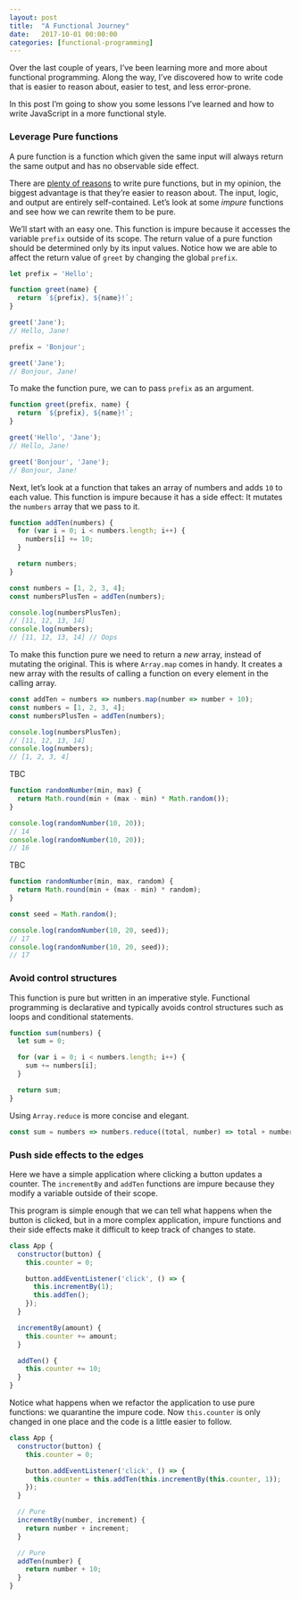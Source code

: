 ```yaml
---
layout: post
title:  "A Functional Journey"
date:   2017-10-01 00:00:00
categories: [functional-programming]
---
```


Over the last couple of years, I’ve been learning more and more about functional programming. Along the way, I’ve discovered how to write code that is easier to reason about, easier to test, and less error-prone.

In this post I’m going to show you some lessons I’ve learned and how to write JavaScript in a more functional style.

### Leverage Pure functions
A pure function is a function which given the same input will always return the same output and has no observable side effect.

There are [plenty of reasons](https://drboolean.gitbooks.io/mostly-adequate-guide/content/ch3.html#the-case-for-purity) to write pure functions, but in my opinion, the biggest advantage is that they’re easier to reason about. The input, logic, and output are entirely self-contained. Let’s look at some _impure_ functions and see how we can rewrite them to be pure.

We’ll start with an easy one. This function is impure because it accesses the variable `prefix` outside of its scope. The return value of a pure function should be determined only by its input values. Notice how we are able to affect the return value of `greet` by changing the global `prefix`.

```js
let prefix = 'Hello';

function greet(name) {
  return `${prefix}, ${name}!`;
}

greet('Jane');
// Hello, Jane!

prefix = 'Bonjour';

greet('Jane');
// Bonjour, Jane!
```

To make the function pure, we can to pass `prefix` as an argument.

```js
function greet(prefix, name) {
  return `${prefix}, ${name}!`;
}

greet('Hello', 'Jane');
// Hello, Jane!

greet('Bonjour', 'Jane');
// Bonjour, Jane!
```

Next, let’s look at a function that takes an array of numbers and adds `10` to each value. This function is impure because it has a side effect: It mutates the `numbers` array that we pass to it.

```js
function addTen(numbers) {
  for (var i = 0; i < numbers.length; i++) {
    numbers[i] += 10;
  }

  return numbers;
}

const numbers = [1, 2, 3, 4];
const numbersPlusTen = addTen(numbers);

console.log(numbersPlusTen);
// [11, 12, 13, 14]
console.log(numbers);
// [11, 12, 13, 14] // Oops
```

To make this function pure we need to return a _new_ array, instead of mutating the original. This is where `Array.map` comes in handy. It creates a new array with the results of calling a function on every element in the calling array.


```js
const addTen = numbers => numbers.map(number => number + 10);
const numbers = [1, 2, 3, 4];
const numbersPlusTen = addTen(numbers);

console.log(numbersPlusTen);
// [11, 12, 13, 14]
console.log(numbers);
// [1, 2, 3, 4]
```




TBC

```js
function randomNumber(min, max) {
  return Math.round(min + (max - min) * Math.random());
}

console.log(randomNumber(10, 20));
// 14
console.log(randomNumber(10, 20));
// 16
```

TBC


```js
function randomNumber(min, max, random) {
  return Math.round(min + (max - min) * random);
}

const seed = Math.random();

console.log(randomNumber(10, 20, seed));
// 17
console.log(randomNumber(10, 20, seed));
// 17
```



### Avoid control structures

This function is pure but written in an imperative style. Functional programming is declarative and typically avoids control structures such as loops and conditional statements.

```js
function sum(numbers) {
  let sum = 0;

  for (var i = 0; i < numbers.length; i++) {
    sum += numbers[i];
  }

  return sum;
}
```

Using `Array.reduce` is more concise and elegant.

```js
const sum = numbers => numbers.reduce((total, number) => total + number);
```


### Push side effects to the edges

Here we have a simple application where clicking a button updates a counter. The `incrementBy` and `addTen` functions are impure because they modify a variable outside of their scope.

This program is simple enough that we can tell what happens when the button is clicked, but in a more complex application, impure functions and their side effects make it difficult to keep track of changes to state.


```js
class App {
  constructor(button) {
    this.counter = 0;

    button.addEventListener('click', () => {
      this.incrementBy(1);
      this.addTen();
    });
  }

  incrementBy(amount) {
    this.counter += amount;
  }

  addTen() {
    this.counter += 10;
  }
}
```

Notice what happens when we refactor the application to use pure functions: we quarantine the impure code. Now `this.counter` is only changed in one place and the code is a little easier to follow.

```js
class App {
  constructor(button) {
    this.counter = 0;

    button.addEventListener('click', () => {
      this.counter = this.addTen(this.incrementBy(this.counter, 1));
    });
  }

  // Pure
  incrementBy(number, increment) {
    return number + increment;
  }

  // Pure
  addTen(number) {
    return number + 10;
  }
}
```

<!--
<blockquote class="twitter-tweet" data-lang="en"><p lang="en" dir="ltr">A functional style pushes side effects to the edges: &quot;gather information, make decisions, act.&quot;<br>A good plan in most life situations too.</p>&mdash; Jessica Kerr (@jessitron) <a href="https://twitter.com/jessitron/status/713432439746654209?ref_src=twsrc%5Etfw">March 25, 2016</a></blockquote>

This tweet hits the nail on the head. How does this apply to the refactored code?

1. Gather information (click events, current state)
2. Make decisions (determine new state from pure functions)
3. Act (assign new state)

For a program to be useful, we can’t eliminate side effects entirely.
 -->

